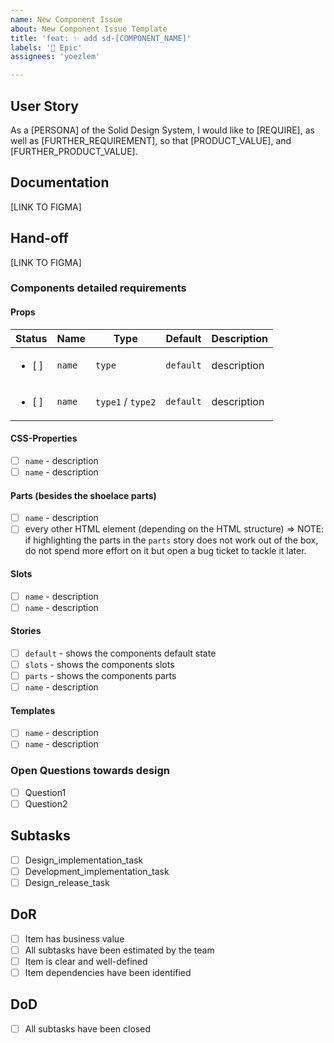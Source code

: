 ```yaml
---
name: New Component Issue
about: New Component Issue Template
title: 'feat: ✨ add sd-[COMPONENT_NAME]'
labels: '🙌 Epic'
assignees: 'yoezlem'

---
```


## User Story
As a [PERSONA] of the Solid Design System, I would like to [REQUIRE], as well as [FURTHER_REQUIREMENT], so that [PRODUCT_VALUE], and [FURTHER_PRODUCT_VALUE].

## Documentation
[LINK TO FIGMA]
## Hand-off
[LINK TO FIGMA]

### Components detailed requirements
#### Props
| Status | Name | Type | Default | Description |
| ------------- | ------------- | ------------- | ------------- | ------------- |
| <ul><li>[ ] </li></ul>  | `name` | `type` | `default` | description |
| <ul><li>[ ] </li></ul>  | `name` | `type1` / `type2` | `default` | description |


#### CSS-Properties
  - [ ] `name` - description
  - [ ] `name` - description
#### Parts (besides the shoelace parts)
  - [ ] `name` - description
  - [ ] every other HTML element (depending on the HTML structure) => NOTE: if highlighting the parts in the `parts` story does not work out of the box, do not spend more effort on it but open a bug ticket to tackle it later.
#### Slots
  - [ ] `name` - description
  - [ ] `name` - description
#### Stories
  - [ ] `default` - shows the components default state
  - [ ] `slots` - shows the components slots
  - [ ] `parts` - shows the components parts
  - [ ] `name` - description
#### Templates
  - [ ] `name` - description
  - [ ] `name` - description

### Open Questions towards design
- [ ] Question1
- [ ] Question2

## Subtasks
- [ ] Design_implementation_task
- [ ] Development_implementation_task
- [ ] Design_release_task

## DoR
- [ ] Item has business value
- [ ] All subtasks have been estimated by the team
- [ ] Item is clear and well-defined
- [ ] Item dependencies have been identified

## DoD
- [ ] All subtasks have been closed
